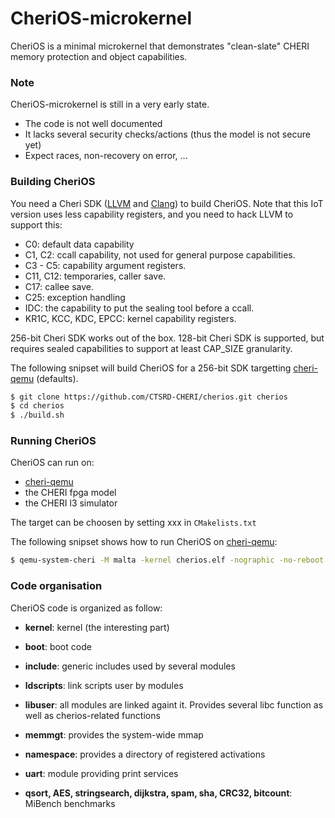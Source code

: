 # CheriOS-microkernel

CheriOS is a minimal microkernel that demonstrates "clean-slate" CHERI memory protection and object capabilities.

### Note

CheriOS-microkernel is still in a very early state.

 * The code is not well documented
 * It lacks several security checks/actions (thus the model is not secure yet)
 * Expect races, non-recovery on error, ...

### Building CheriOS

You need a Cheri SDK ([LLVM] and [Clang]) to build CheriOS. Note that this IoT version uses less capability registers, and you need to hack LLVM to support this:

* C0: default data capability
* C1, C2: ccall capability, not used for general purpose capabilities.
* C3 - C5: capability argument registers.
* C11, C12: temporaries, caller save.
* C17: callee save.
* C25: exception handling
* IDC: the capability to put the sealing tool before a ccall.
* KR1C, KCC, KDC, EPCC: kernel capability registers.

256-bit Cheri SDK works out of the box.
128-bit Cheri SDK is supported, but requires sealed capabilities to support at least CAP\_SIZE granularity.

The following snipset will build CheriOS for a 256-bit SDK targetting [cheri-qemu] (defaults).
```sh
$ git clone https://github.com/CTSRD-CHERI/cherios.git cherios
$ cd cherios
$ ./build.sh
```

### Running CheriOS

CheriOS can run on:

 * [cheri-qemu]
 * the CHERI fpga model
 * the CHERI l3 simulator

The target can be choosen by setting xxx in `CMakelists.txt`

The following snipset shows how to run CheriOS on [cheri-qemu]:
```sh
$ qemu-system-cheri -M malta -kernel cherios.elf -nographic -no-reboot -m 2048
```

### Code organisation

CheriOS code is organized as follow:

* __kernel__: kernel (the interesting part)
* __boot__: boot code
* __include__: generic includes used by several modules
* __ldscripts__: link scripts user by modules
* __libuser__: all modules are linked againt it. Provides several libc function as well as cherios-related functions
* __memmgt__: provides the system-wide mmap
* __namespace__: provides a directory of registered activations
* __uart__: module providing print services
* __qsort, AES, stringsearch, dijkstra, spam, sha, CRC32, bitcount__: MiBench benchmarks


   [cheri-qemu]: <https://github.com/CTSRD-CHERI/qemu>
   [LLVM]: <http://github.com/CTSRD-CHERI/llvm>
   [Clang]: <https://github.com/CTSRD-CHERI/clang>

